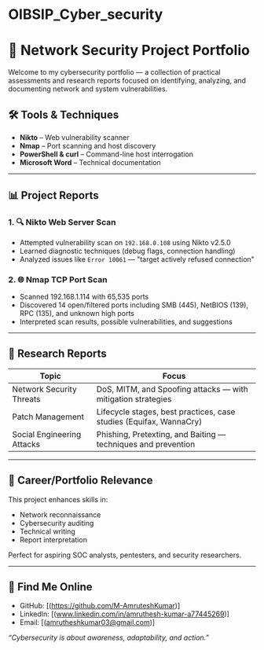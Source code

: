# OIBSIP_Cyber_security
# 🔐 Network Security Project Portfolio

Welcome to my cybersecurity portfolio — a collection of practical assessments and research reports focused on identifying, analyzing, and documenting network and system vulnerabilities.

## 🛠️ Tools & Techniques
- **Nikto** – Web vulnerability scanner
- **Nmap** – Port scanning and host discovery
- **PowerShell & curl** – Command-line host interrogation
- **Microsoft Word** – Technical documentation

---

## 📊 Project Reports

### 1. 🔍 **Nikto Web Server Scan**
- Attempted vulnerability scan on `192.168.0.108` using Nikto v2.5.0
- Learned diagnostic techniques (debug flags, connection handling)
- Analyzed issues like `Error 10061` — "target actively refused connection"

### 2. 🌐 **Nmap TCP Port Scan**
- Scanned 192.168.1.114 with 65,535 ports
- Discovered 14 open/filtered ports including SMB (445), NetBIOS (139), RPC (135), and unknown high ports
- Interpreted scan results, possible vulnerabilities, and suggestions

---

## 🧠 Research Reports

| Topic                                | Focus                                                                                   |
|-------------------------------------|-----------------------------------------------------------------------------------------|
| Network Security Threats            | DoS, MITM, and Spoofing attacks — with mitigation strategies                            |
| Patch Management                    | Lifecycle stages, best practices, case studies (Equifax, WannaCry)                     |
| Social Engineering Attacks          | Phishing, Pretexting, and Baiting — techniques and prevention                           |

---

## 📘 Career/Portfolio Relevance

This project enhances skills in:
- Network reconnaissance
- Cybersecurity auditing
- Technical writing
- Report interpretation

Perfect for aspiring SOC analysts, pentesters, and security researchers.

---

## 🔗 Find Me Online
- GitHub: [(https://github.com/M-AmruteshKumar)]
- LinkedIn: [(www.linkedin.com/in/amruthesh-kumar-a77445269)]
- Email: [(amrutheshkumar03@gmail.com)]

_“Cybersecurity is about awareness, adaptability, and action.”_
